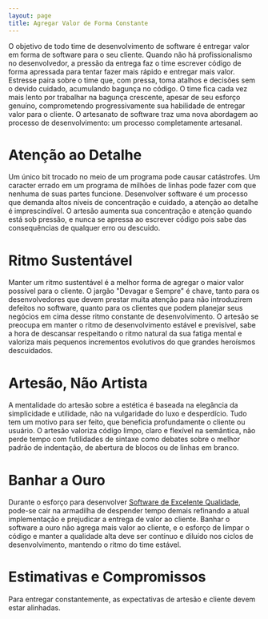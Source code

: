 ```yaml
---
layout: page
title: Agregar Valor de Forma Constante
---
```


O objetivo de todo time de desenvolvimento de software é entregar valor em forma de software para o seu cliente. Quando não há profissionalismo no desenvolvedor, a pressão da entrega faz o time escrever código de forma apressada para tentar fazer mais rápido e entregar mais valor. Estresse paira sobre o time que, com pressa, toma atalhos e decisões sem o devido cuidado, acumulando bagunça no código. O time fica cada vez mais lento por trabalhar na bagunça crescente, apesar de seu esforço genuíno, comprometendo progressivamente sua habilidade de entregar valor para o cliente. O artesanato de software traz uma nova abordagem ao processo de desenvolvimento: um processo completamente artesanal.

# Atenção ao Detalhe

Um único bit trocado no meio de um programa pode causar catástrofes. Um caracter errado em um programa de milhões de linhas pode fazer com que nenhuma de suas partes funcione. Desenvolver software é um processo que demanda altos níveis de concentração e cuidado, a atenção ao detalhe é imprescindível. O artesão aumenta sua concentração e atenção quando está sob pressão, e nunca se apressa ao escrever código pois sabe das consequências de qualquer erro ou descuido.

# Ritmo Sustentável

Manter um ritmo sustentável é a melhor forma de agregar o maior valor possível para o cliente. O jargão "Devagar e Sempre" é chave, tanto para os desenvolvedores que devem prestar muita atenção para não introduzirem defeitos no software, quanto para os clientes que podem planejar seus negócios em cima desse ritmo constante de desenvolvimento. O artesão se preocupa em manter o ritmo de desenvolvimento estável e previsível, sabe a hora de descansar respeitando o ritmo natural da sua fatiga mental e valoriza mais pequenos incrementos evolutivos do que grandes heroísmos descuidados.

# Artesão, Não Artista

A mentalidade do artesão sobre a estética é baseada na elegância da simplicidade e utilidade, não na vulgaridade do luxo e desperdício. Tudo tem um motivo para ser feito, que beneficia profundamente o cliente ou usuário. O artesão valoriza código limpo, claro e flexível na semântica, não perde tempo com futilidades de sintaxe como debates sobre o melhor padrão de indentação, de abertura de blocos ou de linhas em branco.

# Banhar a Ouro

Durante o esforço para desenvolver [Software de Excelente Qualidade](software-de-excelente-qualidade.html), pode-se cair na armadilha de despender tempo demais refinando a atual implementação e prejudicar a entrega de valor ao cliente. Banhar o software a ouro não agrega mais valor ao cliente, e o esforço de limpar o código e manter a qualidade alta deve ser contínuo e diluído nos ciclos de desenvolvimento, mantendo o ritmo do time estável.

# Estimativas e Compromissos

Para entregar constantemente, as expectativas de artesão e cliente devem estar alinhadas.